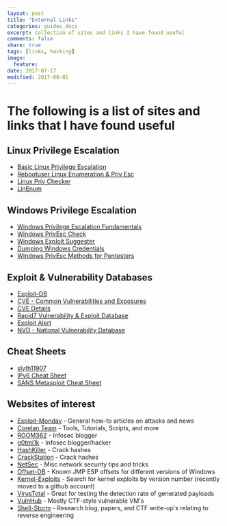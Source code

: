 ```yaml
---
layout: post
title: "External Links"
categories: guides_docs
excerpt: Collection of sites and links I have found useful
comments: false
share: true
tags: [links, hacking]
image:
  feature:
date: 2017-07-17
modified: 2017-08-01
---
```

# The following is a list of sites and links that I have found useful
## Linux Privilege Escalation
* [Basic Linux Privilege Escalation](https://blog.g0tmi1k.com/2011/08/basic-linux-privilege-escalation/)<br />
* [Rebootuser Linux Enumeration & Priv Esc](https://www.rebootuser.com/?p=1623)
* [Linux Priv Checker](https://github.com/sleventyeleven/linuxprivchecker)<br />
* [LinEnum](https://github.com/rebootuser/LinEnum)

## Windows Privilege Escalation
* [Windows Privilege Escalation Fundamentals](http://www.fuzzysecurity.com/tutorials/16.html)<br />
* [Windows PrivEsc Check](https://github.com/pentestmonkey/windows-privesc-check)<br />
* [Windows Exploit Suggester](https://github.com/GDSSecurity/Windows-Exploit-Suggester)<br />
* [Dumping Windows Credentials](https://www.securusglobal.com/community/2013/12/20/dumping-windows-credentials/)<br />
* [Windows PrivEsc Methods for Pentesters](https://pentest.blog/windows-privilege-escalation-methods-for-pentesters/)<br />

## Exploit & Vulnerability Databases
* [Exploit-DB](https://www.exploit-db.com/)<br />
* [CVE - Common Vulnerabilities and Exposures](https://cve.mitre.org/find/index.html)<br />
* [CVE Details](http://www.cvedetails.com/)<br />
* [Rapid7 Vulnerability & Exploit Database](https://www.rapid7.com/db/)<br />
* [Exploit Alert](http://www.exploitalert.com/)<br />
* [NVD - National Vulnerability Database](https://nvd.nist.gov/)

## Cheat Sheets
* [slyth11907](https://github.com/slyth11907/Cheatsheets)<br />
* [IPv6 Cheat Sheet](http://www.roesen.org/files/ipv6_cheat_sheet.pdf)<br />
* [SANS Metasploit Cheat Sheet](https://blogs.sans.org/pen-testing/files/2017/02/MetasploitCheatsheet2.0.pdf)

## Websites of interest
* [Exploit-Monday](http://www.exploit-monday.com/) - General how-to articles on attacks and news<br />
* [Corelan Team](https://www.corelan.be/index.php/articles/) - Tools, Tutorials, Scripts, and more<br />
* [ROOM362](https://room362.com/) - Infosec blogger<br />
* [g0tmi1k](https://blog.g0tmi1k.com/) - Infosec blogger/hacker<br />
* [HashKiller](https://hashkiller.co.uk/ntlm-decrypter.aspx) - Crack hashes<br />
* [CrackStation](https://crackstation.net/) - Crack hashes<br />
* [NetSec](https://netsec.ws/) - Misc network security tips and tricks<br />
* [Offset-DB](http://offset-db.com/) - Known JMP ESP offsets for different versions of Windows<br />
* [Kernel-Exploits](https://github.com/lucyoa/kernel-exploits) - Search for kernel exploits by version number (recently moved to a github account)<br />
* [VirusTotal](https://www.virustotal.com) - Great for testing the detection rate of generated payloads<br />
* [VulnHub](https://www.vulnhub.com/) - Mostly CTF-style vulnerable VM's<br />
* [Shell-Storm](http://shell-storm.org) - Research blog, papers, and CTF write-up's relating to reverse engineering<br />

